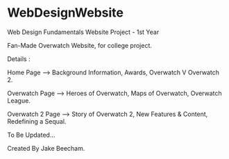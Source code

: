 # WebDesignWebsite
 Web Design Fundamentals Website Project - 1st Year

Fan-Made Overwatch Website, for college project.

Details :

Home Page -->  Background Information, Awards, Overwatch V Overwatch 2.

Overwatch Page -->  Heroes of Overwatch, Maps of Overwatch, Overwatch League.

Overwatch 2 Page -->  Story of Overwatch 2, New Features & Content, Redefining a Sequal.

To Be Updated...

Created By Jake Beecham.
